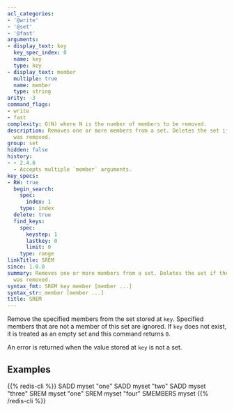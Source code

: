 ```yaml
---
acl_categories:
- '@write'
- '@set'
- '@fast'
arguments:
- display_text: key
  key_spec_index: 0
  name: key
  type: key
- display_text: member
  multiple: true
  name: member
  type: string
arity: -3
command_flags:
- write
- fast
complexity: O(N) where N is the number of members to be removed.
description: Removes one or more members from a set. Deletes the set if the last member
  was removed.
group: set
hidden: false
history:
- - 2.4.0
  - Accepts multiple `member` arguments.
key_specs:
- RW: true
  begin_search:
    spec:
      index: 1
    type: index
  delete: true
  find_keys:
    spec:
      keystep: 1
      lastkey: 0
      limit: 0
    type: range
linkTitle: SREM
since: 1.0.0
summary: Removes one or more members from a set. Deletes the set if the last member
  was removed.
syntax_fmt: SREM key member [member ...]
syntax_str: member [member ...]
title: SREM
---
```

Remove the specified members from the set stored at `key`.
Specified members that are not a member of this set are ignored.
If `key` does not exist, it is treated as an empty set and this command returns
`0`.

An error is returned when the value stored at `key` is not a set.

## Examples

{{% redis-cli %}}
SADD myset "one"
SADD myset "two"
SADD myset "three"
SREM myset "one"
SREM myset "four"
SMEMBERS myset
{{% /redis-cli %}}

